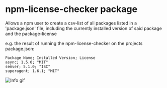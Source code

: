 # npm-license-checker package

Allows a npm user to create a csv-list of all packages listed in a 'package.json' file, including the currently
installed version of said package and the package-license

e.g. the result of running the npm-license-checker on the projects package.json:

```
Package Name; Installed Version; License
async; 1.5.0; "MIT"
semver; 5.1.0; "ISC"
superagent; 1.6.1; "MIT"
```

![Info gif](http://i.imgur.com/H2H6p3t.gif)
